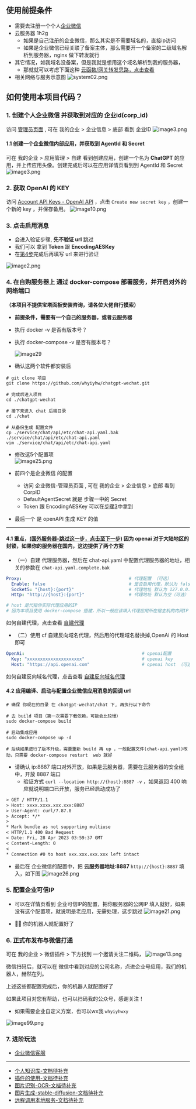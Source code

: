## 使用前提条件
- 需要去注册一个个人[企业微信](https://work.weixin.qq.com/)
- 云服务器 1h2g
    - 如果是自己注册的企业微信，那么其实是不需要域名的，直接ip访问
    - 如果是企业微信已经关联了备案主体，那么需要开一个备案的二级域名解析到服务器，nginx 做下转发就行
- 其它情况，如我域名没备案，但是我就是想用这个域名解析到我的服务器，
  - 那就就可以考虑下面这种 [云函数/网关转发思路，点击查看](./cloudfc.md) 
- 相关网络与服务示意图
  ![system02.png](./system02.png)

## 如何使用本项目代码？

### 1. 创建个人企业微信 并获取到对应的 **企业id(corp_id)**

访问 [管理员页面](https://work.weixin.qq.com/wework_admin/frame#profile) ,
可在 我的企业 > 企业信息 > 底部 看到  企业ID
![image3.png](./image38.png)

#### 1.1 创建一个企业微信内部应用，并获取到 AgentId 和 Secret

可在 我的企业 > 应用管理 > 自建  看到创建应用，创建一个名为 **ChatGPT** 的应用，并上传应用头像。创建完成后可以在应用详情页看到到 AgentId 和 Secret
![image3.png](./image3.png)

### 2. 获取 OpenAI 的 KEY

访问 [Account API Keys - OpenAI API](https://platform.openai.com/account/api-keys) ，点击 `Create new secret key` ，创建一个新的 key ，并保存备用。
![image10.png](./image10.png)

### 3. 点击启用消息

- 会进入验证步骤, **先不验证 url** 跳过
- 我们可以 拿到  **Token** 跟 **EncodingAESKey**
- 在[第4步](#42-应用编译启动与配置企业微信应用消息的回调-url)完成后再填写 url 来进行验证

![image2.png](./image2.png)


### 4. 在自购服务器上 通过 docker-compose 部署服务，并开启对外的网络端口

**（本项目不提供宝塔面板安装咨询，请各位大佬自行摸索）**

- **前提条件，需要有一个自己的服务器，或者云服务器**
- 执行 docker -v 是否有版本号？
- 执行 docker-compose -v 是否有版本号？

  ![image29](./image29.png)

- 确认这两个软件都安装后

```shell
# git clone 项目 
git clone https://github.com/whyiyhw/chatgpt-wechat.git

# 完成后进入项目
cd ./chatgpt-wechat

# 接下来进入 chat 后端目录
cd ./chat

# 从备份生成 配置文件
cp ./service/chat/api/etc/chat-api.yaml.bak ./service/chat/api/etc/chat-api.yaml
vim ./service/chat/api/etc/chat-api.yaml
```

- 修改这5个配置项  
  ![image25.png](./image25.png)

- 前四个是企业微信 的配置
    - 访问 企业微信-管理员页面 , 可在 我的企业 > 企业信息 > 底部 看到 CorpID
    - DefaultAgentSecret 就是 步骤一中的 Secret
    - Token 跟 EncodingAESKey 可以在[步骤3](#3-点击启用消息)中拿到

- 最后一个 是 openAPI 生成 KEY 的值

---

#### 4.1 重点，[(国外服务器-跳过这一步，点击至下一步)](#42-应用编译启动与配置企业微信应用消息的回调-url) 因为 openai 对于大陆地区的封锁，如果你的服务器在国内，这边提供了两个方案

- （一）自建 代理服务器，然后在 chat-api.yaml 中配置代理服务器的地址，相关的参数在 `chat-api.yaml.complete.bak`
```yaml
Proxy:                                         # 代理配置 （可选）
  Enable: false                                # 是否启用代理，默认为 false（可选）
  Socket5: "{host}:{port}"                     # 代理地址 默认为 127.0.0.1:1080（可选）
  Http: "http://{host}:{port}"                 # 代理地址 默认为空（可选）

# host 是代指你实际代理应用的IP
# 因为本项目使用 docker-compose 搭建，所以一般应该填入代理应用所在宿主机的内网IP
```
如何自建代理，点击查看 [自建代理](./proxy.md)

- （二）使用 cf 自建反向域名代理，然后用的代理域名替换掉,OpenAi 的 Host 即可
```yaml
OpenAi:                                             # openai配置
  Key: "xxxxxxxxxxxxxxxxxxxxx"                      # openai key
  Host: "https://api.openai.com"                    # openai host （可选，使用cf进行反向代理时，修改可用）
```
如何自建反向域名代理，点击查看 [自建反向域名代理](./cf.md)

#### 4.2 应用编译、启动与配置企业微信应用消息的回调 url
```shell
# 确保 你现在的目录 在 chatgpt-wechat/chat 下, 再执行以下命令

# 去 build 项目（第一次需要下载依赖，可能会比较慢）
sudo docker-compose build

# 启动集成应用
sudo docker-compose up -d

# 后续如果进行了版本升级，需要重新 build 再 up ，一般配置文件(chat-api.yaml)改动，只需要 docker-compose restart  web 就好
```
- 请确认 ip:8887 端口对外开放，如果是云服务器，需要在云服务器的安全组中，开放 8887 端口
  - 验证方式 `curl --location http://{host}:8887 -v` ，如果返回 400 响应就说明端口已开放，服务已经启动成功了
```txt
> GET / HTTP/1.1
> Host: xxxx.xxxx.xxx.xxx:8887
> User-Agent: curl/7.87.0
> Accept: */*
>
* Mark bundle as not supporting multiuse
< HTTP/1.1 400 Bad Request
< Date: Fri, 28 Apr 2023 03:59:37 GMT
< Content-Length: 0
<
* Connection #0 to host xxx.xxx.xxx.xxx left intact
```

- 最后在 企业微信的配置中，把 **云服务器地址:8887** `http://{host}:8887` 填入，如下图
  ![image26.png](./image26.png)


### 5. 配置企业可信IP
- 可以在详情页看到 企业可信IP的配置，把你服务器的公网IP 填入就好，如果没有这个配置项，就说明是老应用，无需处理，这步跳过
  ![image21.png](./image21.png)

- 🎉🎉 你的机器人就配置好了

### 6. 正式布发布与微信打通

可在 我的企业 > 微信插件 > 下方找到 一个邀请关注二维码，
![image13.png](./image13.png)

微信扫码后，就可以在 微信中看到对应的公司名称，点进企业号应用，我们的机器人，赫然在列。

上述这些都配置完成后，你的机器人就配置好了


如果此项目对您有帮助，也可以扫码我的公众号，感谢关注！ 

- 如果需要企业自定义方案，也可以wx我 `whyiyhwxy`

![image99.png](./image99.png)

### 7. 进阶玩法

- [企业微信客服](./custom_support_service.md)
---
- [个人知识库-文档待补充](./embedding.md)
- [插件的使用-文档待补充](./plugin.md)
- [图片识别-OCR-文档待补充](./ocr.md)
- [图片生成-stable-diffusion-文档待补充](./sd.md)
- [远程调用本地服务-文档待补充](./prg.md)
